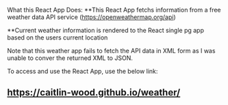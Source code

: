
What this React App Does: 
**This React App fetchs information from a free weather data API service (https://openweathermap.org/api)

**Current weather information is rendered to the React single pg app based on the users current location

Note that this weather app fails to fetch the API data in XML form as I was unable to conver the returned XML to JSON. 


To access and use the React App, use the below link:

## https://caitlin-wood.github.io/weather/


